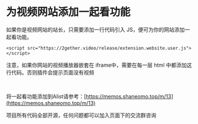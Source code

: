 # 为视频网站添加一起看功能

如果你是视频网站的站长，只需要添加一行代码引入 JS，便可为你的网站添加一起看功能。


`<script src="https://2gether.video/release/extension.website.user.js"></script>`

注意，如果你网站的视频播放器嵌套在 iframe中，需要在每一层 html 中都添加这行代码。否则插件会提示页面没有视频


<br/>

将一起看功能添加到Alist请参考：[https://memos.shaneomo.top/m/13](https://memos.shaneomo.top/m/13)

项目所有代码全部开源，任何问题都可以加入页面下的交流群咨询
